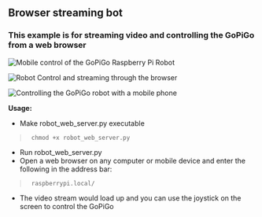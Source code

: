 ## Browser streaming bot
### This example is for streaming video and controlling the GoPiGo from a web browser


![Mobile control of the GoPiGo Raspberry Pi Robot](https://raw.githubusercontent.com/DexterInd/GoPiGo/master/Software/Python/Examples/Browser%20Streaming%20Robot/Raspberry_Pi_Camera_controlled-by-mobile-browser.jpg "Control of the GoPiGo Raspberry Pi Robot with a mobile phone.")

![Robot Control and streaming through the browser](https://raw.githubusercontent.com/DexterInd/GoPiGo/master/Software/Python/Examples/Browser%20Streaming%20Robot/Raspberry_Pi_Camera_streaming-to-computer-browser.jpg "Streaming video through the browser of the GoPiGo")

![Controlling the GoPiGo robot with a mobile phone](https://raw.githubusercontent.com/DexterInd/GoPiGo/master/Software/Python/Examples/Browser%20Streaming%20Robot/Raspberry_Pi_Camera_controlled-by-mobile-browser.jpg "Streaming video from your Raspberry Pi Robot to your mobile phone.")



**Usage:**
- Make robot_web_server.py executable

 >      chmod +x robot_web_server.py

- Run robot_web_server.py
- Open a web browser on any computer or mobile device and enter the following in the address bar:

 >      raspberrypi.local/
 
- The video stream would load up and you can use the joystick on the screen to control the GoPiGo
